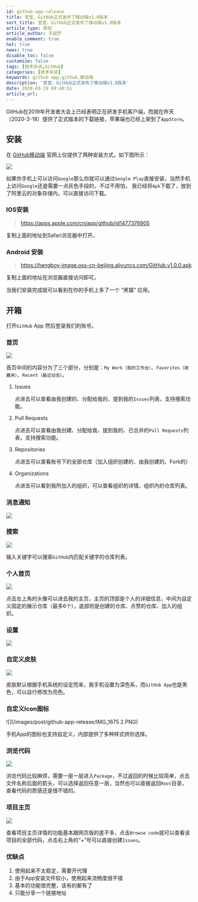 ```yaml
---
id: github-app-release
title: 官宣，GitHub正式发布了移动端v1.0版本
sort_title: 官宣，GitHub正式发布了移动端v1.0版本
article_type: 原创
article_author: 于起宇
enable_comment: true
hot: true
news: true
disable_toc: false
customize: false
tags: [技术杂谈,GitHub]
categories: [技术杂谈]
keywords: github app,github,移动端
description: '官宣，GitHub正式发布了移动端v1.0版本'
date: 2020-03-19 09:40:51
article_url:
---
```

GitHub在2019年开发者大会上已经表明正在研发手机客户端，而就在昨天（2020-3-18）提供了正式版本的下载链接，苹果端也已经上架到了`AppStore`。
<!--more-->
## 安装

在 [GitHub移动端](https://github.com/mobile) 官网上仅提供了两种安装方式，如下图所示：

![](/images/post/github-app-release/github-app-1.png)

如果你手机上可以访问`Google`那么你就可以通过`Google Play`直接安装，当然手机上访问`Google`还是需要一点灰色手段的，不过不用怕， 我已经将`Apk`下载了，放到了阿里云的对象存储内，可以直接访问下载。

### IOS安装

> https://apps.apple.com/cn/app/github/id1477376905

复制上面的地址到Safari浏览器中打开。

### Android 安装

> https://hengboy-image.oss-cn-beijing.aliyuncs.com/GitHub.v1.0.0.apk

复制上面的地址在浏览器直接访问即可。



当我们安装完成就可以看到在你的手机上多了一个 “黑猫” 应用。

## 开箱

打开`GitHub` App 然后登录我们的账号。

### 首页

![](/images/post/github-app-release/IMG_1670.PNG)

首页中间的内容分为了三个部分，分别是：`My Work（我的工作台）`、`Favorites（收藏夹）`、`Recent（最近动态）`。



1. Issues

   点进去可以查看由我创建的、分配给我的、提到我的`Issues`列表，支持搜索功能。

2. Pull Requests

   点进去可以查看由我创建、分配给我、提到我的、已合并的`Pull Requests`列表，支持搜索功能。

3. Repositories

   点进去可以查看账号下的全部仓库（加入组织创建的、由我创建的、Fork的）

4. Organizations

   点进去可以看到我所加入的组织，可以查看组织的详情、组织内的仓库列表。

### 消息通知

![](/images/post/github-app-release/IMG_1671.PNG)

### 搜索

![](/images/post/github-app-release/IMG_1672.PNG)

输入关键字可以搜索`GitHub`内匹配关键字的仓库列表。

### 个人首页

![](/images/post/github-app-release/IMG_1673.PNG)

点击左上角的头像可以进去我的主页，主页的顶部是个人的详细信息，中间为自定义固定的展示仓库（最多6个），底部则是创建的仓库、点赞的仓库、加入的组织。

### 设置

![](/images/post/github-app-release/IMG_1674.PNG)

### 自定义皮肤

![](/images/post/github-app-release/IMG_1676.PNG)

皮肤默认根据手机系统的设定而来，我手机设置为深色系，而`GitHub App`也是黑色，可以自行修改为亮色。

### 自定义Icon图标

![](/images/post/github-app-release/IMG_1675 2.PNG)

手机App的图标也支持自定义，内部提供了多种样式供你选择。

### 浏览代码

![](/images/post/github-app-release/IMG_1678.PNG)

浏览代码比较麻烦，需要一层一层进入`Package`，不过返回的时候比较简单，点击文件名称后面的箭头，可以选择返回任意一层，当然也可以直接返回`Root`目录，查看代码的质感还是很不错的。

### 项目主页

![](/images/post/github-app-release/IMG_1677.PNG)

查看项目主页详情的功能基本跟网页版的差不多，点击`Browse code`就可以查看该项目的全部代码，点击右上角的“+”号可以直接创建`Issues`。

### 优缺点

1. 使用起来不太稳定，需要开代理
2. 由于App安装文件较小，使用起来流畅度很不错
3. 基本的功能很完整，该有的都有了
4. 只能分享一个链接地址